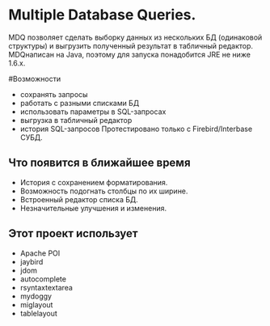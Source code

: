 # Multiple Database Queries.

MDQ позволяет сделать выборку данных из нескольких БД (одинаковой структуры) и выгрузить полученный результат в табличный редактор. MDQнаписан на Java, поэтому для запуска понадобится JRE не ниже 1.6.x.

#Возможности

* сохранять запросы
* работать с разными списками БД
* использовать параметры в SQL-запросах
* выгрузка в табличный редактор
* история SQL-запросов Протестировано только с Firebird/Interbase СУБД.

## Что появится в ближайшее время

* История с сохранением форматирования.
* Возможность подогнать столбцы по их ширине.
* Встроенный редактор списка БД.
* Незначительные улучшения и изменения.

## Этот проект использует

* Apache POI
* jaybird
* jdom
* autocomplete
* rsyntaxtextarea
* mydoggy
* miglayout
* tablelayout
